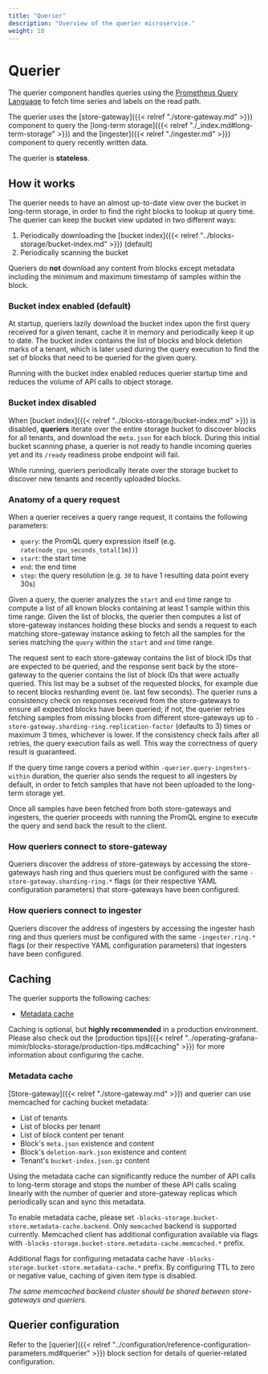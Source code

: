 ```yaml
---
title: "Querier"
description: "Overview of the querier microservice."
weight: 10
---
```


# Querier

The querier component handles queries using the [Prometheus Query Language](https://prometheus.io/docs/prometheus/latest/querying/basics/) to fetch time series and labels on the read path.

The querier uses the [store-gateway]({{< relref "./store-gateway.md" >}}) component to query the [long-term storage]({{< relref "./_index.md#long-term-storage" >}}) and the [ingester]({{< relref "./ingester.md" >}}) component to query recently written data.

The querier is **stateless**.

## How it works

The querier needs to have an almost up-to-date view over the bucket in long-term storage, in order to find the right blocks to lookup at query time. The querier can keep the bucket view updated in two different ways:

1. Periodically downloading the [bucket index]({{< relref "../blocks-storage/bucket-index.md" >}}) (default)
2. Periodically scanning the bucket

Queriers do **not** download any content from blocks except metadata including the minimum and maximum timestamp of samples within the block.

### Bucket index enabled (default)

At startup, queriers lazily download the bucket index upon the first query received for a given tenant, cache it in memory and periodically keep it up to date. The bucket index contains the list of blocks and block deletion marks of a tenant, which is later used during the query execution to find the set of blocks that need to be queried for the given query.

Running with the bucket index enabled reduces querier startup time and reduces the volume of API calls to object storage.

### Bucket index disabled

When [bucket index]({{< relref "../blocks-storage/bucket-index.md" >}}) is disabled, **queriers** iterate over the entire storage bucket to discover blocks for all tenants, and download the `meta.json` for each block. During this initial bucket scanning phase, a querier is not ready to handle incoming queries yet and its `/ready` readiness probe endpoint will fail.

While running, queriers periodically iterate over the storage bucket to discover new tenants and recently uploaded blocks.

### Anatomy of a query request

When a querier receives a query range request, it contains the following parameters:

- `query`: the PromQL query expression itself (e.g. `rate(node_cpu_seconds_total[1m])`)
- `start`: the start time
- `end`: the end time
- `step`: the query resolution (e.g. `30` to have 1 resulting data point every 30s)

Given a query, the querier analyzes the `start` and `end` time range to compute a list of all known blocks containing at least 1 sample within this time range. Given the list of blocks, the querier then computes a list of store-gateway instances holding these blocks and sends a request to each matching store-gateway instance asking to fetch all the samples for the series matching the `query` within the `start` and `end` time range.

The request sent to each store-gateway contains the list of block IDs that are expected to be queried, and the response sent back by the store-gateway to the querier contains the list of block IDs that were actually queried. This list may be a subset of the requested blocks, for example due to recent blocks resharding event (ie. last few seconds).
The querier runs a consistency check on responses received from the store-gateways to ensure all expected blocks have been queried; if not, the querier retries fetching samples from missing blocks from different store-gateways up to `-store-gateway.sharding-ring.replication-factor` (defaults to 3) times or maximum 3 times, whichever is lower. If the consistency check fails after all retries, the query execution fails as well. This way the correctness of query result is guaranteed.

If the query time range covers a period within `-querier.query-ingesters-within` duration, the querier also sends the request to all ingesters by default, in order to fetch samples that have not been uploaded to the long-term storage yet.

Once all samples have been fetched from both store-gateways and ingesters, the querier proceeds with running the PromQL engine to execute the query and send back the result to the client.

### How queriers connect to store-gateway

Queriers discover the address of store-gateways by accessing the store-gateways hash ring and thus queriers must be configured with the same `-store-gateway.sharding-ring.*` flags (or their respective YAML configuration parameters) that store-gateways have been configured.

### How queriers connect to ingester

Queriers discover the address of ingesters by accessing the ingester hash ring and thus queriers must be configured with the same `-ingester.ring.*` flags (or their respective YAML configuration parameters) that ingesters have been configured.

## Caching

The querier supports the following caches:

- [Metadata cache](#metadata-cache)

Caching is optional, but **highly recommended** in a production environment. Please also check out the [production tips]({{< relref "../operating-grafana-mimir/blocks-storage/production-tips.md#caching" >}}) for more information about configuring the cache.

### Metadata cache

[Store-gateway]({{< relref "./store-gateway.md" >}}) and querier can use memcached for caching bucket metadata:

- List of tenants
- List of blocks per tenant
- List of block content per tenant
- Block's `meta.json` existence and content
- Block's `deletion-mark.json` existence and content
- Tenant's `bucket-index.json.gz` content

Using the metadata cache can significantly reduce the number of API calls to long-term storage and stops the number of these API calls scaling linearly with the number of querier and store-gateway replicas which periodically scan and sync this metadata.

To enable metadata cache, please set `-blocks-storage.bucket-store.metadata-cache.backend`. Only `memcached` backend is supported currently. Memcached client has additional configuration available via flags with `-blocks-storage.bucket-store.metadata-cache.memcached.*` prefix.

Additional flags for configuring metadata cache have `-blocks-storage.bucket-store.metadata-cache.*` prefix. By configuring TTL to zero or negative value, caching of given item type is disabled.

_The same memcached backend cluster should be shared between store-gateways and queriers._

## Querier configuration

Refer to the [querier]({{< relref "../configuration/reference-configuration-parameters.md#querier" >}}) block section for details of querier-related configuration.
